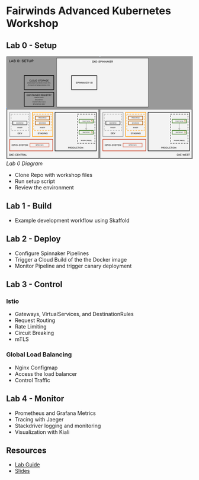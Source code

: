 # Fairwinds Advanced Kubernetes Workshop

## Lab 0 - Setup

![Lab 0 Diagram](diagrams/lab-0.png)*Lab 0 Diagram*

+  Clone Repo with workshop files
+  Run setup script
+  Review the environment

## Lab 1 - Build

+ Example development workflow using Skaffold

## Lab 2 - Deploy

+ Configure Spinnaker Pipelines
+ Trigger a Cloud Build of the the Docker image
+ Monitor Pipeline and trigger canary deployment

## Lab 3 - Control

### Istio

+ Gateways, VirtualServices, and DestinationRules
+ Request Routing
+ Rate Limiting
+ Circuit Breaking
+ mTLS

### Global Load Balancing

+ Nginx Configmap
+ Access the load balancer
+ Control Traffic

## Lab 4 - Monitor

+ Prometheus and Grafana Metrics
+ Tracing with Jaeger
+ Stackdriver logging and monitoring
+ Visualization with Kiali

## Resources

+ [Lab Guide](docs/lab_guide.pdf)
+ [Slides](docs/slides.pdf)
